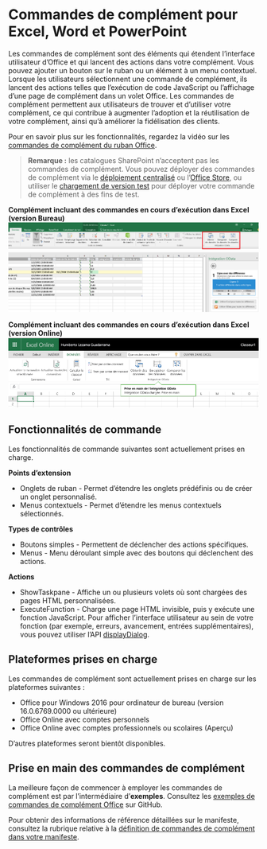 # <a name="add-in-commands-for-excel-word-and-powerpoint"></a>Commandes de complément pour Excel, Word et PowerPoint

Les commandes de complément sont des éléments qui étendent l’interface utilisateur d’Office et qui lancent des actions dans votre complément. Vous pouvez ajouter un bouton sur le ruban ou un élément à un menu contextuel. Lorsque les utilisateurs sélectionnent une commande de complément, ils lancent des actions telles que l’exécution de code JavaScript ou l’affichage d’une page de complément dans un volet Office. Les commandes de complément permettent aux utilisateurs de trouver et d’utiliser votre complément, ce qui contribue à augmenter l’adoption et la réutilisation de votre complément, ainsi qu’à améliorer la fidélisation des clients.

Pour en savoir plus sur les fonctionnalités, regardez la vidéo sur les [commandes de complément du ruban Office](https://channel9.msdn.com/events/Build/2016/P551).

>**Remarque :** les catalogues SharePoint n’acceptent pas les commandes de complément. Vous pouvez déployer des commandes de complément via le [déploiement centralisé](https://support.office.com/en-ie/article/Deploy-Office-Add-ins-in-the-Office-365-new-Admin-Center-737e8c86-be63-44d7-bf02-492fa7cd9c3f?ui=en-US&rs=en-IE&ad=IE) ou l’[Office Store](https://msdn.microsoft.com/en-us/library/jj220033.aspx), ou utiliser le [chargement de version test](https://dev.office.com/docs/add-ins/testing/create-a-network-shared-folder-catalog-for-task-pane-and-content-add-ins) pour déployer votre commande de complément à des fins de test. 

**Complément incluant des commandes en cours d’exécution dans Excel (version Bureau)**
![Commandes de complément](../../images/addincommands1.png)

**Complément incluant des commandes en cours d’exécution dans Excel (version Online)**
![Commandes de complément](../../images/addincommands2.png)

## <a name="command-capabilities"></a>Fonctionnalités de commande
Les fonctionnalités de commande suivantes sont actuellement prises en charge.

**Points d’extension**

- Onglets de ruban - Permet d’étendre les onglets prédéfinis ou de créer un onglet personnalisé.
- Menus contextuels - Permet d’étendre les menus contextuels sélectionnés. 

**Types de contrôles**

- Boutons simples - Permettent de déclencher des actions spécifiques.
- Menus - Menu déroulant simple avec des boutons qui déclenchent des actions.

**Actions**

- ShowTaskpane - Affiche un ou plusieurs volets où sont chargées des pages HTML personnalisées.
- ExecuteFunction - Charge une page HTML invisible, puis y exécute une fonction JavaScript. Pour afficher l’interface utilisateur au sein de votre fonction (par exemple, erreurs, avancement, entrées supplémentaires), vous pouvez utiliser l’API [displayDialog](http://dev.office.com/reference/add-ins/shared/officeui).  

## <a name="supported-platforms"></a>Plateformes prises en charge
Les commandes de complément sont actuellement prises en charge sur les plateformes suivantes :

- Office pour Windows 2016 pour ordinateur de bureau (version 16.0.6769.0000 ou ultérieure)
- Office Online avec comptes personnels
- Office Online avec comptes professionnels ou scolaires (Aperçu)

D’autres plateformes seront bientôt disponibles.

## <a name="get-started-with-add-in-commands"></a>Prise en main des commandes de complément

La meilleure façon de commencer à employer les commandes de complément est par l’intermédiaire d’**exemples**. Consultez les [exemples de commandes de complément Office](https://github.com/OfficeDev/Office-Add-in-Commands-Samples/) sur GitHub.

Pour obtenir des informations de référence détaillées sur le manifeste, consultez la rubrique relative à la [définition de commandes de complément dans votre manifeste](http://dev.office.com/docs/add-ins/outlook/manifests/define-add-in-commands).





